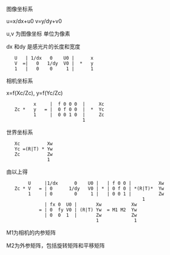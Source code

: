 图像坐标系


u=x/dx+u0 v=y/dy+v0

u,v 为图像坐标 单位为像素 

dx 和dy 是感光片的长度和宽度
      
       U   | 1/dx   0    U0 |      x
       V  =|   0   1/dy  V0 |  *   y
       1   |   0    0     1 |      1

相机坐标系

x=f(Xc/Zc), y=f(Yc/Zc)
                               
              x     |  f 0 0 0  |     Xc  
       Zc *   y   = |  0 f 0 0  |  *  Yc
              1     |  0 0 1 0  |     Zc
                                1

世界坐标系



       Xc          Xw
       Yc =(R|T) * Yw 
       Zc          Zw
                   1



由以上得


            U     |1/dx      0    U0 |   | f 0 0 |          Xw
       Zc * V   = | 0      1/dy   V0 | * | 0 f 0 | *(R|T)*  Yw
            1     | 0        0     1 |   | 0 0 1 |          Zw
                                                      1
                  | fx 0  U0 |       Xw           Xw
                = | 0  fy V0 | (R|T) Yw  = M1 M2  Yw
                  | 0  0  1  |       Zw           Zw
                                     1             1


M1为相机的内参矩阵

M2为外参矩阵，包括旋转矩阵和平移矩阵